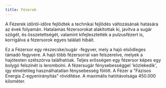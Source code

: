 ```yaml
---
title: Fézerek
---
```


A Fézerek időröl-időre fejlődtek a technikai fejlődés változásának hatására az évek folyamán. Hatalamas fézersorokat alakítottak ki, javítva a sugár szögét, és összetettségét, valamint kifejlesztették a pulzusfézert is, korrigálva a fézersorok egyes találati hibáit.

Ez a Fézersor egy részecske/sugár -fegyver, mely a hajó elsődleges támadó fegyvere. A hajó több fézersorral van felszerelve, melyek a hajótesten szétszórva találhatóak. Teljes erősségen egy fézersor képes egy bolygó felszínét is lerombolni. A fézersugár fénysebességgel 'közlekedik', így elméletileg használhatatlan fénysebesség fölött. A Fézer a "Fázisos Energia Z-egyenirányítás" rövidítése. A maximális hatótávolsága 450.000 kilométer.
